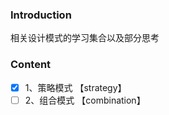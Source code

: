 ### Introduction

相关设计模式的学习集合以及部分思考

### Content

- [x] 1、策略模式 【strategy】
- [ ] 2、组合模式 【combination】
